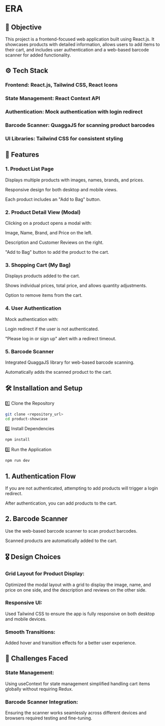 # ERA 
## 🎯 Objective
This project is a frontend-focused web application built using React.js. It showcases products with detailed information, allows users to add items to their cart, and includes user authentication and a web-based barcode scanner for added functionality.

## ⚙️ Tech Stack

### Frontend: React.js, Tailwind CSS, React Icons

### State Management: React Context API

### Authentication: Mock authentication with login redirect

### Barcode Scanner: QuaggaJS for scanning product barcodes

### UI Libraries: Tailwind CSS for consistent styling

## 🚀 Features
###  1. Product List Page

Displays multiple products with images, names, brands, and prices.

Responsive design for both desktop and mobile views.

Each product includes an "Add to Bag" button.

### 2. Product Detail View (Modal)
Clicking on a product opens a modal with:

Image, Name, Brand, and Price on the left.

Description and Customer Reviews on the right.

"Add to Bag" button to add the product to the cart.

### 3. Shopping Cart (My Bag)
Displays products added to the cart.

Shows individual prices, total price, and allows quantity adjustments.

Option to remove items from the cart.

### 4. User Authentication
Mock authentication with:

Login redirect if the user is not authenticated.

"Please log in or sign up" alert with a redirect timeout.

### 5. Barcode Scanner
Integrated QuaggaJS library for web-based barcode scanning.

Automatically adds the scanned product to the cart.

## 🛠️ Installation and Setup

1️⃣ Clone the Repository
```sh
git clone <repository_url>
cd product-showcase
```
2️⃣ Install Dependencies
```sh
npm install
```
3️⃣ Run the Application
```sh
npm run dev
```
## 1. Authentication Flow
If you are not authenticated, attempting to add products will trigger a login redirect.

After authentication, you can add products to the cart.

## 2. Barcode Scanner
Use the web-based barcode scanner to scan product barcodes.

Scanned products are automatically added to the cart.

## 🎖️ Design Choices
### Grid Layout for Product Display:

Optimized the modal layout with a grid to display the image, name, and price on one side, and the description and reviews on the other side.

### Responsive UI:

Used Tailwind CSS to ensure the app is fully responsive on both desktop and mobile devices.

### Smooth Transitions:

Added hover and transition effects for a better user experience.

## 🚧 Challenges Faced
### State Management:

Using useContext for state management simplified handling cart items globally without requiring Redux.

### Barcode Scanner Integration:

Ensuring the scanner works seamlessly across different devices and browsers required testing and fine-tuning.